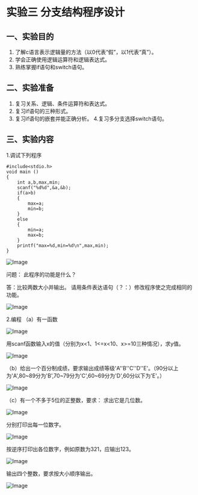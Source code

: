 # 实验三 分支结构程序设计


## 一、实验目的
1. 了解c语言表示逻辑量的方法（以0代表“假”，以1代表“真”）。
2. 学会正确使用逻辑运算符和逻辑表达式。
3. 熟练掌握if语句和switch语句。

## 二、实验准备
1. 复习关系、逻辑、条件运算符和表达式。
2. 复习if语句的三种形式。
3. 复习if语句的嵌套并能正确分析。
4.复习多分支选择switch语句。

## 三、实验内容
1.调试下列程序

```
#include<stdio.h>
void main ()
{
	int a,b,max,min;
	scanf("%d%d",&a,&b);
	if(a>b)
	{
		max=a;
		min=b;
	}
	else
	{
		min=a;
		max=b;
	}
	printf("max=%d,min=%d\n",max,min);
}
```

![Image](image/实验三图1.png)

问题：
此程序的功能是什么？

答：比较两数大小并输出。
请用条件表达语句（？：）修改程序使之完成相同的功能。

![Image](image/实验三图2.png)

2.编程
（a）有一函数

![Image](image/题干1.png)

用scanf函数输入x的值（分别为x<1、1<=x<10、x>=10三种情况），求y值。

![Image](image/实验三图3.png)

（b）给出一个百分制成绩，要求输出成绩等级'A''B''C''D''E'。（90分以上为'A',80~89分为'B',70~79分为'C',60~69分为'D',60分以下为'E'。）

![Image](image/实验三图4.png)

（c）有一个不多于5位的正整数，要求：
求出它是几位数。

![Image](image/实验三图5.png)

分别打印出每一位数字。

![Image](image/实验三图6.png)

按逆序打印出各位数字，例如原数为321，应输出123。

![Image](image/实验三图7.png)

输出四个整数，要求按大小顺序输出。

![Image](image/实验三图8.png)


